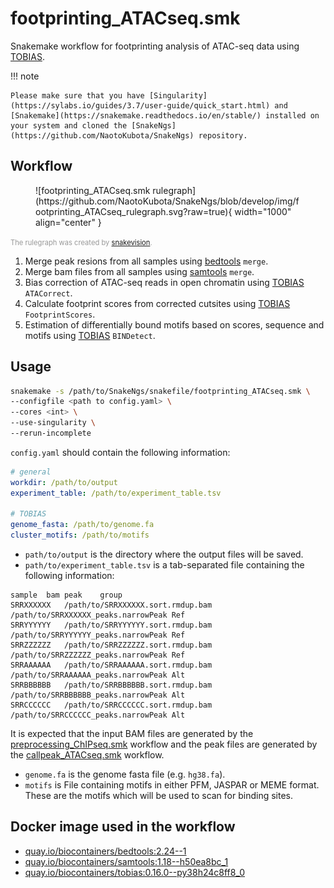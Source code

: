# footprinting_ATACseq.smk

Snakemake workflow for footprinting analysis of ATAC-seq data using [TOBIAS](https://github.com/loosolab/TOBIAS/).

!!! note

    Please make sure that you have [Singularity](https://sylabs.io/guides/3.7/user-guide/quick_start.html) and [Snakemake](https://snakemake.readthedocs.io/en/stable/) installed on your system and cloned the [SnakeNgs](https://github.com/NaotoKubota/SnakeNgs) repository.

## Workflow

<figure markdown="span">
	![footprinting_ATACseq.smk rulegraph](https://github.com/NaotoKubota/SnakeNgs/blob/develop/img/footprinting_ATACseq_rulegraph.svg?raw=true){ width="1000" align="center" }
</figure>

<span style="font-size: 0.8em; color: rgba(0, 0, 0, 0.4);">The rulegraph was created by [snakevision](https://github.com/OpenOmics/snakevision).</span>

1. Merge peak resions from all samples using [bedtools](https://bedtools.readthedocs.io/en/latest/) `merge`.
2. Merge bam files from all samples using [samtools](http://www.htslib.org/) `merge`.
3. Bias correction of ATAC-seq reads in open chromatin using [TOBIAS](https://github.com/loosolab/TOBIAS/) `ATACorrect`.
4. Calculate footprint scores from corrected cutsites using [TOBIAS](https://github.com/loosolab/TOBIAS/) `FootprintScores`.
5. Estimation of differentially bound motifs based on scores, sequence and motifs using [TOBIAS](https://github.com/loosolab/TOBIAS/) `BINDetect`.

## Usage

``` bash
snakemake -s /path/to/SnakeNgs/snakefile/footprinting_ATACseq.smk \
--configfile <path to config.yaml> \
--cores <int> \
--use-singularity \
--rerun-incomplete
```

`config.yaml` should contain the following information:

``` yaml
# general
workdir: /path/to/output
experiment_table: /path/to/experiment_table.tsv

# TOBIAS
genome_fasta: /path/to/genome.fa
cluster_motifs: /path/to/motifs
```

- `path/to/output` is the directory where the output files will be saved.
- `path/to/experiment_table.tsv` is a tab-separated file containing the following information:

``` text
sample	bam	peak	group
SRRXXXXXX	/path/to/SRRXXXXXX.sort.rmdup.bam	/path/to/SRRXXXXXX_peaks.narrowPeak	Ref
SRRYYYYYY	/path/to/SRRYYYYYY.sort.rmdup.bam	/path/to/SRRYYYYYY_peaks.narrowPeak	Ref
SRRZZZZZZ	/path/to/SRRZZZZZZ.sort.rmdup.bam	/path/to/SRRZZZZZZ_peaks.narrowPeak	Ref
SRRAAAAAA	/path/to/SRRAAAAAA.sort.rmdup.bam	/path/to/SRRAAAAAA_peaks.narrowPeak	Alt
SRRBBBBBB	/path/to/SRRBBBBBB.sort.rmdup.bam	/path/to/SRRBBBBBB_peaks.narrowPeak	Alt
SRRCCCCCC	/path/to/SRRCCCCCC.sort.rmdup.bam	/path/to/SRRCCCCCC_peaks.narrowPeak	Alt
```

It is expected that the input BAM files are generated by the [preprocessing_ChIPseq.smk](preprocessing_ChIPseq.md) workflow and the peak files are generated by the [callpeak_ATACseq.smk](callpeak_ATACseq.md) workflow.

- `genome.fa` is the genome fasta file (e.g. `hg38.fa`).
- `motifs` is File containing motifs in either PFM, JASPAR or MEME format. These are the motifs which will be used to scan for binding sites.

## Docker image used in the workflow

- [quay.io/biocontainers/bedtools:2.24--1](https://quay.io/repository/biocontainers/bedtools)
- [quay.io/biocontainers/samtools:1.18--h50ea8bc_1](https://quay.io/repository/biocontainers/samtools)
- [quay.io/biocontainers/tobias:0.16.0--py38h24c8ff8_0](https://quay.io/repository/biocontainers/tobias)
